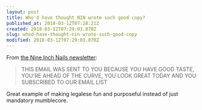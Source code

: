 ```yaml
---
layout: post
title: Who'd have thought NIN wrote such good copy?
published_at: 2018-03-12T07:28:21Z
created: 2018-03-12T07:29:03.870Z
slug: whod-have-thought-nin-wrote-such-good-copy
modified: 2018-03-12T07:29:03.870Z
---
```

From [the Nine Inch Nails newsletter](http://nineinchnails.cmail20.com/t/ViewEmail/r/F31FB4747074B0F32540EF23F30FEDED/1EBF753FE300D763DCC9454293137CA2):

> THIS EMAIL WAS SENT TO YOU BECAUSE YOU HAVE GOOD TASTE, YOU'RE AHEAD OF THE CURVE, YOU LOOK GREAT TODAY AND YOU SUBSCRIBED TO OUR EMAIL LIST

Great example of making legalese fun and purposeful instead of just mandatory mumblecore.
